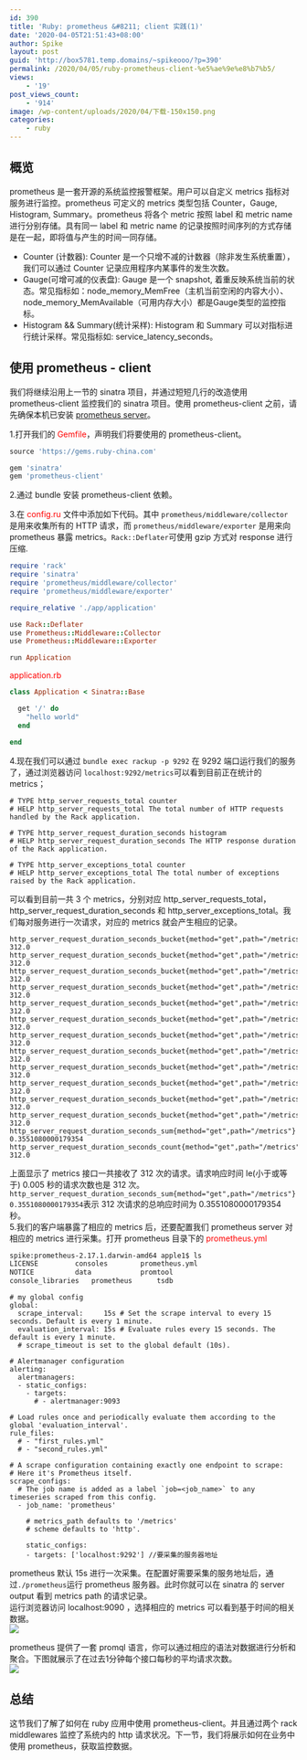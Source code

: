 ```yaml
---
id: 390
title: 'Ruby: prometheus &#8211; client 实践(1)'
date: '2020-04-05T21:51:43+08:00'
author: Spike
layout: post
guid: 'http://box5781.temp.domains/~spikeooo/?p=390'
permalink: /2020/04/05/ruby-prometheus-client-%e5%ae%9e%e8%b7%b5/
views:
    - '19'
post_views_count:
    - '914'
image: /wp-content/uploads/2020/04/下载-150x150.png
categories:
    - ruby
---
```


## 概览

prometheus 是一套开源的系统监控报警框架。用户可以自定义 metrics 指标对服务进行监控。prometheus 可定义的 metrics 类型包括 Counter，Gauge, Histogram, Summary。prometheus 将各个 metric 按照 label 和 metric name 进行分别存储。具有同一 label 和 metric name 的记录按照时间序列的方式存储是在一起，即将值与产生的时间一同存储。

- Counter (计数器): Counter 是一个只增不减的计数器（除非发生系统重置），我们可以通过 Counter 记录应用程序内某事件的发生次数。
- Gauge(可增可减的仪表盘): Gauge 是一个 snapshot, 着重反映系统当前的状态。常见指标如：node\_memory\_MemFree（主机当前空闲的内容大小）、node\_memory\_MemAvailable（可用内存大小）都是Gauge类型的监控指标。
- Histogram && Summary(统计采样): Histogram 和 Summary 可以对指标进行统计采样。常见指标如: service\_latency\_seconds。

## 使用 prometheus - client

我们将继续沿用上一节的 sinatra 项目，并通过短短几行的改造使用 prometheus-client 监控我们的 sinatra 项目。使用 prometheus-client 之前，请先确保本机已安装 [prometheus server](https://prometheus.io/download/ "prometheus server")。

1.打开我们的 <span style="color:red;">Gemfile</span>，声明我们将要使用的 prometheus-client。

```ruby
source 'https://gems.ruby-china.com'

gem 'sinatra'
gem 'prometheus-client'
```

2.通过 bundle 安装 prometheus-client 依赖。

3.在 <span style="color:red;">config.ru</span> 文件中添加如下代码。其中 `prometheus/middleware/collector` 是用来收集所有的 HTTP 请求，而 `prometheus/middleware/exporter` 是用来向 prometheus 暴露 metrics。`Rack::Deflater`可使用 gzip 方式对 response 进行压缩.

```ruby
require 'rack'
require 'sinatra'
require 'prometheus/middleware/collector'
require 'prometheus/middleware/exporter'

require_relative './app/application'

use Rack::Deflater
use Prometheus::Middleware::Collector
use Prometheus::Middleware::Exporter

run Application
```

<span style="color:red;"> application.rb </span>

```ruby
class Application < Sinatra::Base

  get '/' do
    "hello world"
  end

end
```

4.现在我们可以通过 `bundle exec rackup -p 9292` 在 9292 端口运行我们的服务了，通过浏览器访问 `localhost:9292/metrics`可以看到目前正在统计的 metrics；

```text
# TYPE http_server_requests_total counter
# HELP http_server_requests_total The total number of HTTP requests handled by the Rack application.

# TYPE http_server_request_duration_seconds histogram
# HELP http_server_request_duration_seconds The HTTP response duration of the Rack application.

# TYPE http_server_exceptions_total counter
# HELP http_server_exceptions_total The total number of exceptions raised by the Rack application.
```

可以看到目前一共 3 个 metrics，分别对应 http\_server\_requests\_total，http\_server\_request\_duration\_seconds 和 http\_server\_exceptions\_total。我们每对服务进行一次请求，对应的 metrics 就会产生相应的记录。

```
http_server_request_duration_seconds_bucket{method="get",path="/metrics",le="0.005"} 312.0
http_server_request_duration_seconds_bucket{method="get",path="/metrics",le="0.01"} 312.0
http_server_request_duration_seconds_bucket{method="get",path="/metrics",le="0.025"} 312.0
http_server_request_duration_seconds_bucket{method="get",path="/metrics",le="0.05"} 312.0
http_server_request_duration_seconds_bucket{method="get",path="/metrics",le="0.1"} 312.0
http_server_request_duration_seconds_bucket{method="get",path="/metrics",le="0.25"} 312.0
http_server_request_duration_seconds_bucket{method="get",path="/metrics",le="0.5"} 312.0
http_server_request_duration_seconds_bucket{method="get",path="/metrics",le="1"} 312.0
http_server_request_duration_seconds_bucket{method="get",path="/metrics",le="2.5"} 312.0
http_server_request_duration_seconds_bucket{method="get",path="/metrics",le="5"} 312.0
http_server_request_duration_seconds_bucket{method="get",path="/metrics",le="10"} 312.0
http_server_request_duration_seconds_bucket{method="get",path="/metrics",le="+Inf"} 312.0
http_server_request_duration_seconds_sum{method="get",path="/metrics"} 0.3551080000179354
http_server_request_duration_seconds_count{method="get",path="/metrics"} 312.0
```

上面显示了 metrics 接口一共接收了 312 次的请求。请求响应时间 le(小于或等于) 0.005 秒的请求次数也是 312 次。`http_server_request_duration_seconds_sum{method="get",path="/metrics"} 0.3551080000179354`表示 312 次请求的总响应时间为 0.3551080000179354 秒。  
5.我们的客户端暴露了相应的 metrics 后，还要配置我们 prometheus server 对相应的 metrics 进行采集。打开 prometheus 目录下的 <span style="color:red;">prometheus.yml</span>

```bash
spike:prometheus-2.17.1.darwin-amd64 apple1$ ls
LICENSE         consoles        prometheus.yml
NOTICE          data            promtool
console_libraries   prometheus      tsdb
```

```
# my global config
global:
  scrape_interval:     15s # Set the scrape interval to every 15 seconds. Default is every 1 minute.
  evaluation_interval: 15s # Evaluate rules every 15 seconds. The default is every 1 minute.
  # scrape_timeout is set to the global default (10s).

# Alertmanager configuration
alerting:
  alertmanagers:
  - static_configs:
    - targets:
      # - alertmanager:9093

# Load rules once and periodically evaluate them according to the global 'evaluation_interval'.
rule_files:
  # - "first_rules.yml"
  # - "second_rules.yml"

# A scrape configuration containing exactly one endpoint to scrape:
# Here it's Prometheus itself.
scrape_configs:
  # The job name is added as a label `job=<job_name>` to any timeseries scraped from this config.
  - job_name: 'prometheus'

    # metrics_path defaults to '/metrics'
    # scheme defaults to 'http'.

    static_configs:
    - targets: ['localhost:9292'] //要采集的服务器地址

```

prometheus 默认 15s 进行一次采集。在配置好需要采集的服务地址后，通过`./prometheus`运行 prometheus 服务器。此时你就可以在 sinatra 的 server output 看到 metrics path 的请求记录。  
运行浏览器访问 localhost:9090 ，选择相应的 metrics 可以看到基于时间的相关数据。  
![](https://spike.dev/wp-content/uploads/2020/04/1586093520563-1024x663.jpg)

prometheus 提供了一套 promql 语言，你可以通过相应的语法对数据进行分析和聚合。下图就展示了在过去1分钟每个接口每秒的平均请求次数。  
![](https://spike.dev/wp-content/uploads/2020/04/1586094018580-1024x670.jpg)

## 总结

这节我们了解了如何在 ruby 应用中使用 prometheus-client。并且通过两个 rack middlewares 监控了系统内的 http 请求状况。下一节，我们将展示如何在业务中使用 prometheus，获取监控数据。